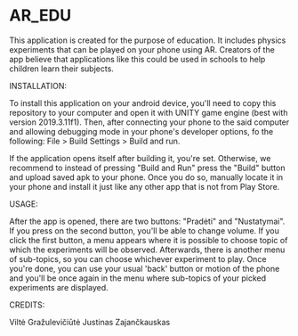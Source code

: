# AR_EDU

 
This application is created for the purpose of education. It includes physics experiments that can be played on your phone using AR. Creators of the app believe that applications like this could be used in schools to help children learn their subjects.


INSTALLATION:

To install this application on your android device, you'll need to copy this repository to your computer and open it  with UNITY game engine (best with version 2019.3.11f1). Then, after connecting your phone to the said computer and allowing debugging mode in your phone's developer options, fo the following: File > Build Settings > Build and run. 

If the application opens itself after building it, you're set. Otherwise, we recommend to instead of pressing "Build and Run" press the "Build" button and upload saved apk to your phone. Once you do so, manually locate it in your phone and install it just like any other app that is not from Play Store. 


USAGE: 

After the app is opened, there are two buttons: "Pradėti" and "Nustatymai". If you press on the second button, you'll be able to change volume. If you click the first button, a menu appears where it is possible to choose topic of which the experiments will be observed. Afterwards, there is another menu of sub-topics, so you can choose whichever experiment to play. Once you're done, you can use your usual 'back' button or motion of the phone and you'll be once again in the menu where sub-topics of your picked experiments are displayed. 


CREDITS:

Viltė Gražulevičiūtė
Justinas Zajančkauskas
